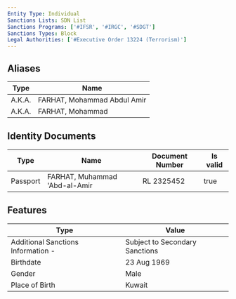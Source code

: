 ```yaml
---
Entity Type: Individual
Sanctions Lists: SDN List
Sanctions Programs: ['#IFSR', '#IRGC', '#SDGT']
Sanctions Types: Block
Legal Authorities: ['#Executive Order 13224 (Terrorism)']
---
```


## Aliases
| Type  | Name      | 
|-------|-----------|
| A.K.A. | FARHAT, Mohammad Abdul Amir |
| A.K.A. | FARHAT, Mohammad |

## Identity Documents
| Type  | Name      | Document Number | Is valid |
|-------|-----------|-----------------|----------|
| Passport | FARHAT, Muhammad 'Abd-al-Amir | RL 2325452 | true |

## Features
| Type  | Value      |
|-------|------------|
| Additional Sanctions Information - | Subject to Secondary Sanctions |
| Birthdate | 23 Aug 1969 |
| Gender | Male |
| Place of Birth | Kuwait |
